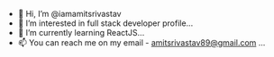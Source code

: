 - 👋 Hi, I’m @iamamitsrivastav
- 👀 I’m interested in full stack developer profile...
- 🌱 I’m currently learning ReactJS...
- 📫 You can reach me on my email - amitsrivastav89@gmail.com ...

<!---
iamamitsrivastav/iamamitsrivastav is a ✨ special ✨ repository because its `README.md` (this file) appears on your GitHub profile.
You can click the Preview link to take a look at your changes.
--->
